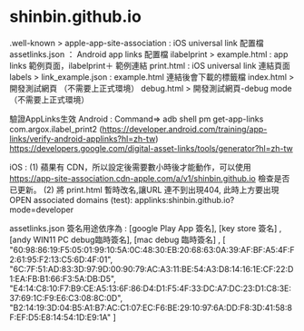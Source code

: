 # shinbin.github.io

.well-known >
             apple-app-site-association : iOS universal link 配置檔
             assetlinks.json ： Android app links 配置檔
ilabelprint >
             example.html : app links 範例頁面，ilabelprint＋ 範例連結
             print.html   : iOS universal link 連結頁面
labels >
         link_example.json : example.html 連結後會下載的標籤檔
index.html > 開發測試網頁 （不需要上正式環境）
debug.html > 開發測試網頁-debug mode （不需要上正式環境）


驗證AppLinks生效
Android : Command=> adb shell pm get-app-links com.argox.ilabel_print2 (https://developer.android.com/training/app-links/verify-android-applinks?hl=zh-tw)
          https://developers.google.com/digital-asset-links/tools/generator?hl=zh-tw

iOS : (1) 蘋果有 CDN，所以設定後需要數小時後才能動作，可以使用 https://app-site-association.cdn-apple.com/a/v1/shinbin.github.io 檢查是否已更新。
      (2) 將 print.html 暫時改名,讓URL 連不到出現404, 此時上方要出現 OPEN
   associated domains (test):   applinks:shinbin.github.io?mode=developer


assetlinks.json 簽名用途依序為 : [google Play App 簽名], [key store 簽名] , [andy WIN11 PC debug臨時簽名], [mac debug 臨時簽名] ,
[ "60:98:86:19:F5:05:01:99:10:5A:0C:48:30:EB:20:68:63:0A:39:AF:BF:A5:4F:F2:61:95:F2:13:C5:6D:4F:01",
"6C:7F:51:AD:83:3D:97:9D:00:90:79:AC:A3:11:BE:54:A3:D8:14:16:1E:CF:22:D1:EA:FB:B1:66:F3:5A:DB:D5",
"E4:14:C8:10:F7:B9:CE:A5:13:6F:86:D4:D1:F5:4F:33:DC:A7:DC:23:D1:C8:3E:37:69:1C:F9:E6:C3:08:8C:0D",
"B2:14:19:3D:04:B5:A1:B7:AC:C1:07:EC:F6:BE:29:10:97:6A:DD:F8:3D:41:58:8F:EF:D5:E8:14:54:1D:E9:1A"
]